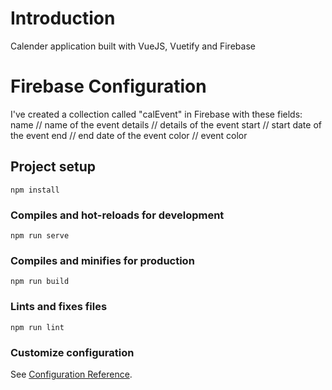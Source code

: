 # Introduction

Calender application built with VueJS, Vuetify and Firebase

# Firebase Configuration

I've created a collection called "calEvent" in Firebase with these fields:
  name // name of the event
  details // details of the event
  start // start date of the event
  end // end date of the event
  color // event color
  

## Project setup
```
npm install
```

### Compiles and hot-reloads for development
```
npm run serve
```

### Compiles and minifies for production
```
npm run build
```

### Lints and fixes files
```
npm run lint
```

### Customize configuration
See [Configuration Reference](https://cli.vuejs.org/config/).

